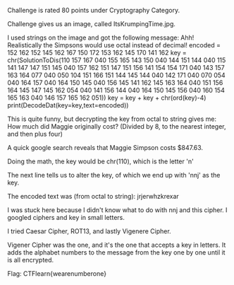 Challenge is rated 80 points under Cryptography Category.

Challenge gives us an image, called ItsKrumpingTime.jpg.

I used strings on the image and got the following message:
Ahh! Realistically the Simpsons would use octal instead of decimal!
encoded = 152 162 152 145 162 167 150 172 153 162 145 170 141 162
key = chr(SolutionToDis(110 157 167 040 155 165 143 150 040 144 151 144 040 115 141 147 147 151 145 040 157 162 151 147 151 156 141 154 154 171 040 143 157 163 164 077 040 050 104 151 166 151 144 145 144 040 142 171 040 070 054 040 164 157 040 164 150 145 040 156 145 141 162 145 163 164 040 151 156 164 145 147 145 162 054 040 141 156 144 040 164 150 145 156 040 160 154 165 163 040 146 157 165 162 051))
key = key + key + chr(ord(key)-4)
print(DecodeDat(key=key,text=encoded))

This is quite funny, but decrypting the key from octal to string gives me:
How much did Maggie originally cost? (Divided by 8, to the nearest integer, and then plus four)

A quick google search reveals that Maggie Simpson costs $847.63.

Doing the math, the key would be chr(110), which is the letter 'n'

The next line tells us to alter the key, of which we end up with 'nnj' as the key. 

The encoded text was (from octal to string):
jrjerwhzkrexar

I was stuck here because I didn't know what to do with nnj and this cipher. 
I googled ciphers and key in small letters.

I tried Caesar Cipher, ROT13, and lastly Vigenere Cipher.

Vigener Cipher was the one, and it's the one that accepts a key in letters. It adds the alphabet numbers to the message from the key one by one until it is all encrypted.

Flag: CTFlearn{wearenumberone}
